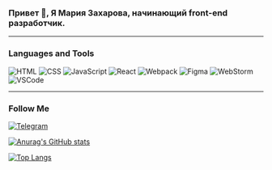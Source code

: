 ### Привет 👋, Я Мария Захарова, начинающий front-end разработчик.

___

### Languages and Tools

![HTML](https://img.shields.io/badge/-HTML-black?style=flat-square&logo=html5)
![CSS](https://img.shields.io/badge/-CSS-black?style=flat-square&logo=CSS3&logoColor=blue)
![JavaScript](https://img.shields.io/badge/-JavaScript-black?style=flat-square&logo=javascript)
![React](https://img.shields.io/badge/-React-black?style=flat-square&logo=React)
![Webpack](https://img.shields.io/badge/-Webpack-black?style=flat-square&logo=Webpack&logoColor=blue)
![Figma](https://img.shields.io/badge/-Figma-black?style=flat-square&logo=Figma)
![WebStorm](https://img.shields.io/badge/-WebStorm-black?style=flat-square&logo=WebStorm&logoColor=black)
![VSCode](https://img.shields.io/badge/-VSCode-black?style=flat-square&logo=VisualStudioCode&logoColor=blue)

---

### Follow Me

[![Telegram](https://img.shields.io/badge/-Telegram-black?style=flat-square&logo=Telegram)](https://t.me/zakharovamaria73)
<!-- [![HeadHunter](https://img.shields.io/badge/-HeadHunter-black?style=flat-square&logo=)](https://ulyanovsk.hh.ru/resume/c82066f5ff02fa848e0039ed1f355736394359) -->

[![Anurag's GitHub stats](https://github-readme-stats.vercel.app/api?username=Mariyazakharova73&count_private=true&show_icons=true&theme=dark
)](https://github.com/anuraghazra/github-readme-stats)

<!-- Options: &hide=stars,commits,prs,issues,contribs -->

[![Top Langs](https://github-readme-stats.vercel.app/api/top-langs/?username=Mariyazakharova73&layout=compact&theme=dark)](https://github.com/anuraghazra/github-readme-stats)
